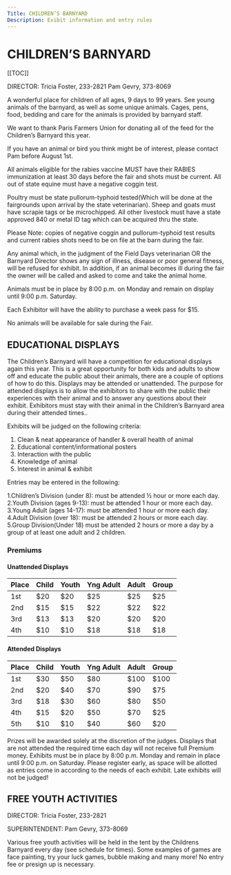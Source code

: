 ```yaml
---
Title: CHILDREN’S BARNYARD
Description: Exibit information and entry rules
---
```



# CHILDREN’S BARNYARD

[[TOC]]

DIRECTOR: Tricia Foster, 233-2821
Pam Gevry, 373-8069


A wonderful place for children of all ages, 9 days to 99 years. See young animals of the
barnyard, as well as some unique animals. Cages, pens, food, bedding and care for the animals
is provided by barnyard staff.


We want to thank Paris Farmers Union for donating all of the feed for the Children’s Barnyard
this year.

If you have an animal or bird you think might be of interest, please contact Pam before
August 1st.

All animals eligible for the rabies vaccine MUST have their RABIES immunization at least 30 days
before the fair and shots must be current. All out of state equine must have a
negative coggin test. 

Poultry must be state pullorum-typhoid tested(Which will be done at the
fairgrounds upon arrival by the state veterinarian). Sheep and goats must have scrapie tags or
be microchipped.  All other livestock must have a state approved 840 or metal ID tag which can
be acquired thru the state.  

Please Note: copies of negative coggin and pullorum-typhoid test results and current rabies
shots need to be on file at the barn during the fair.

Any animal which, in the judgment of the Field Days veterinarian OR the Barnyard Director
shows any sign of illness, disease or poor general fitness, will be refused for exhibit. In addition,
if an animal becomes ill during the fair the owner will be called and asked to come and take
the animal home.

Animals must be in place by 8:00 p.m. on Monday and remain on display until 9:00 p.m. Saturday.

Each Exhibitor will have the ability to purchase a week pass for $15.

No animals will be available for sale during the Fair.

## EDUCATIONAL DISPLAYS

The Children’s Barnyard will have a competition for educational displays again this year.
This is a great opportunity for both kids and adults to show off and educate the public about
their animals, there are a couple of options of how to do this. Displays may be attended or
unattended. The purpose for attended displays is to allow the exhibitors to share with the public
their experiences with their animal and to answer any questions about their exhibit. Exhibitors
must stay with their animal in the Children’s Barnyard area during their attended times..

Exhibits will be judged on the following criteria:

1. Clean & neat appearance of handler & overall health of animal
2. Educational content/informational posters
3. Interaction with the public
4. Knowledge of animal
5. Interest in animal & exhibit

Entries may be entered in the following:

1.Children’s Division (under 8): must be attended ½ hour or more each day.
2.Youth Division (ages 9-13): must be attended 1 hour or more each day.
3.Young Adult (ages 14-17): must be attended 1 hour or more each day.
4.Adult Division (over 18): must be attended 2 hours or more each day.
5.Group Division(Under 18) must be attended 2 hours or more a day by a group of at least
one adult and 2 children.


### Premiums

#### Unattended Displays

| Place | Child | Youth | Yng Adult | Adult | Group |
| ----- | ----- | ----- | --------- | ----- | ----- |
| 1st   | $20   | $20   | $25       | $25   | $25 |
| 2nd   | $15   | $15   | $22       | $22   | $22 |
| 3rd   | $13   | $13   | $20       | $20   | $20 |
| 4th   | $10   | $10   | $18       | $18   | $18 |

#### Attended Displays

| Place | Child | Youth | Yng Adult | Adult | Group |
| ----- | ----- | ----- | --------- | ----- | ----- |
| 1st   | $30   | $50   | $80       | $100   | $100 |
| 2nd   | $20   | $40   | $70       | $90   | $75 |
| 3rd   | $18   | $30   | $60       | $80   | $50 |
| 4th   | $15   | $20   | $50       | $70   | $25 |
| 5th   | $10   | $10   | $40       | $60   | $20 |

Prizes will be awarded solely at the discretion of the judges. Displays that are not attended
the required time each day will not receive full Premium money. Exhibits must be in place by
8:00 p.m. Monday and remain in place until 9:00 p.m. on Saturday. Please register early, as
space will be allotted as entries come in according to the needs of each exhibit. Late exhibits
will not be judged!


## FREE YOUTH ACTIVITIES
DIRECTOR: Tricia Foster, 233-2821

SUPERINTENDENT: Pam Gevry, 373-8069

Various free youth activities will be held in the tent by the Childrens Barnyard every day (see schedule for times). Some examples of games are face painting, try your luck games, bubble making
and many more! No entry fee or presign up is necessary.